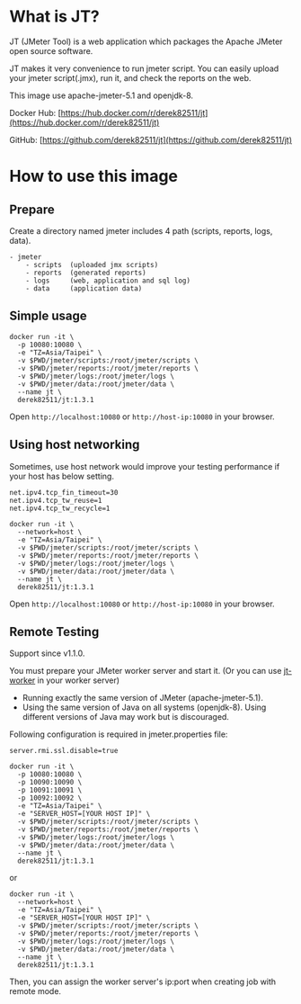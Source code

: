 # What is JT?

JT (JMeter Tool) is a web application which packages the Apache JMeter open source software.

JT makes it very convenience to run jmeter script. You can easily upload your jmeter script(.jmx), run it, and check the reports on the web.

This image use apache-jmeter-5.1 and openjdk-8.

Docker Hub: [https://hub.docker.com/r/derek82511/jt](https://hub.docker.com/r/derek82511/jt)

GitHub: [https://github.com/derek82511/jt](https://github.com/derek82511/jt)

# How to use this image

## Prepare

Create a directory named jmeter includes 4 path (scripts, reports, logs, data).

```
- jmeter
    - scripts  (uploaded jmx scripts)
    - reports  (generated reports)
    - logs     (web, application and sql log)
    - data     (application data)
```

## Simple usage

```console
docker run -it \
  -p 10080:10080 \
  -e "TZ=Asia/Taipei" \
  -v $PWD/jmeter/scripts:/root/jmeter/scripts \
  -v $PWD/jmeter/reports:/root/jmeter/reports \
  -v $PWD/jmeter/logs:/root/jmeter/logs \
  -v $PWD/jmeter/data:/root/jmeter/data \
  --name jt \
  derek82511/jt:1.3.1
```

Open `http://localhost:10080` or `http://host-ip:10080` in your browser.

## Using host networking

Sometimes, use host network would improve your testing performance if your host has below setting.
```
net.ipv4.tcp_fin_timeout=30  
net.ipv4.tcp_tw_reuse=1
net.ipv4.tcp_tw_recycle=1
```

```console
docker run -it \
  --network=host \
  -e "TZ=Asia/Taipei" \
  -v $PWD/jmeter/scripts:/root/jmeter/scripts \
  -v $PWD/jmeter/reports:/root/jmeter/reports \
  -v $PWD/jmeter/logs:/root/jmeter/logs \
  -v $PWD/jmeter/data:/root/jmeter/data \
  --name jt \
  derek82511/jt:1.3.1
```

Open `http://localhost:10080` or `http://host-ip:10080` in your browser.

## Remote Testing

Support since v1.1.0.

You must prepare your JMeter worker server and start it. (Or you can use [jt-worker](https://hub.docker.com/r/derek82511/jt-worker) in your worker server)
* Running exactly the same version of JMeter (apache-jmeter-5.1).
* Using the same version of Java on all systems (openjdk-8). Using different versions of Java may work but is discouraged.

Following configuration is required in jmeter.properties file:

```
server.rmi.ssl.disable=true
```

```console
docker run -it \
  -p 10080:10080 \
  -p 10090:10090 \
  -p 10091:10091 \
  -p 10092:10092 \
  -e "TZ=Asia/Taipei" \
  -e "SERVER_HOST=[YOUR HOST IP]" \
  -v $PWD/jmeter/scripts:/root/jmeter/scripts \
  -v $PWD/jmeter/reports:/root/jmeter/reports \
  -v $PWD/jmeter/logs:/root/jmeter/logs \
  -v $PWD/jmeter/data:/root/jmeter/data \
  --name jt \
  derek82511/jt:1.3.1
```

or

```console
docker run -it \
  --network=host \
  -e "TZ=Asia/Taipei" \
  -e "SERVER_HOST=[YOUR HOST IP]" \
  -v $PWD/jmeter/scripts:/root/jmeter/scripts \
  -v $PWD/jmeter/reports:/root/jmeter/reports \
  -v $PWD/jmeter/logs:/root/jmeter/logs \
  -v $PWD/jmeter/data:/root/jmeter/data \
  --name jt \
  derek82511/jt:1.3.1
```

Then, you can assign the worker server's ip:port when creating job with remote mode.
